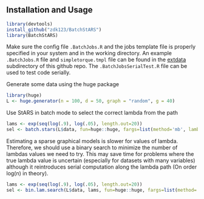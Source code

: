 ## Installation and Usage ##


```r
library(devtools)
install_github("zdk123/BatchStARS")
library(BatchStARS)
```

Make sure the config file `.BatchJobs.R` and the jobs template file is properly specified in your system and in the working directory. An example `.BatchJobs.R` file and `simpletorque.tmpl` file can be found in the [extdata](https://github.com/zdk123/BatchStARS/tree/master/extdata) subdirectory of this github repo.
The `.BatchJobsSerialTest.R` file can be used to test code serially.

Generate some data using the huge package
```r
library(huge)
L <- huge.generator(n = 100, d = 50, graph = "random", g = 40)
```

Use StARS in batch mode to select the correct lambda from the path
```r
lams <- exp(seq(log(.9), log(.05), length.out=20))
sel <- batch.stars(L$data, fun=huge::huge, fargs=list(method='mb', lambda=lams), rep.num=20, regdir="batchtest-files", regid="batchtest")
```

Estimating a sparse graphical models is slower for values of lambda. Therefore, we should use a binary search to minimize the number of lambdas values we need to try. This may save time for problems where the true lambda value is uncertain (especially for datasets with many variables) although it reintroduces serial computation along the lambda path (On order log(n) in theory).
```r
lams <- exp(seq(log(.9), log(.05), length.out=20))
sel <- bin.lam.search(L$data, lams, fun=huge::huge, fargs=list(method='mb'), rep.num=20, job.res=list(mem="1gb", walltime="2:00:00", nodes="1"), regdir="batchtest-files", regid="batchtest")
```
